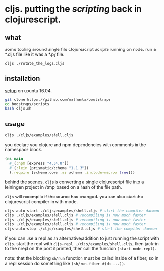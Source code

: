 # cljs. putting the *scripting* back in clojurescript.

## what

some tooling around single file clojurescript *scripts* running on node. run a *.cljs file like it was a *.py file.

``` bash
cljs ./rotate_the_logs.cljs
```

## installation

[setup](https://github.com/nathants/bootstraps/blob/master/scripts/cljs.sh) on ubuntu 16.04.

``` bash
git clone https://github.com/nathants/bootstraps
cd boostraps/scripts
bash cljs.sh
```

## usage

``` bash
cljs ./cljs/examples/shell.cljs
```

you declare you clojure and npm dependencies with comments in the namespace block.

``` clojure
(ns main
  #_(:npm [express "4.14.0"])
  #_(:lein [prismatic/schema "1.1.3"])
  (:require [schema.core :as schema :include-macros true]))
```

behind the scenes, `cljs` is converting a single clojurescript file into a leiningen project in /tmp, based on a hash of the file path.

`cljs` will recompile if the source has changed. you can also start the clojurescript compiler in with mode.

``` bash
cljs-auto-start ./cljs/examples/shell.cljs # start the compiler daemon
cljs ./cljs/examples/shell.cljs # recompiling is now much faster
cljs ./cljs/examples/shell.cljs # recompiling is now much faster
cljs ./cljs/examples/shell.cljs # recompiling is now much faster
cljs-auto-stop ./cljs/examples/shell.cljs # start the compiler daemon
```

if you can use a repl as an alternative/addition to just running the script with `cljs`. start the repl with `cljs-repl ./cljs/examples/shell.cljs`, then jack-in to the nrepl on the port it printed, then call the function `(start-node-repl)`.

note: that the blocking `sh/run` function must be called inside of a fiber, so in a repl session do something like `(sh/run-fiber #(do ...))`.
